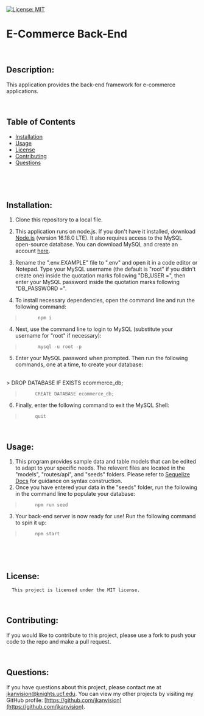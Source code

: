 [![License: MIT](https://img.shields.io/badge/License-MIT-yellow.svg)](https://opensource.org/licenses/MIT)
  
  # E-Commerce Back-End
  <br>

  

  ## Description: 
  This application provides the back-end framework for e-commerce applications. 
  &nbsp;
  &nbsp;

  &nbsp;
  &nbsp;
  ## Table of Contents
  - [Installation](#installation)
  - [Usage](#usage)
  - [License](#license)
  - [Contributing](#contributing)
  - [Questions](#questions)
  <br>

  &nbsp;
  &nbsp;
  ## Installation:
  1. Clone this repository to a local file.

  2. This application runs on node.js. If you don't have it installed, download [Node.js](https://nodejs.org/en/) (version 16.18.0 LTE). It also requires access to the MySQL open-source database. You can download MySQL and create an account [here](https://www.mysql.com/).

  3. Rename the ".env.EXAMPLE" file to ".env" and open it in a code editor or Notepad. Type your MySQL username (the default is "root" if you didn't create one) inside the quotation marks following "DB_USER =", then enter your MySQL password inside the quotation marks following "DB_PASSWORD =".

  3. To install necessary dependencies, open the command line and run the following command:
  >           npm i
  
  
  4. Next, use the command line to login to MySQL (substitute your username for "root" if necessary):

  >           mysql -u root -p

  5. Enter your MySQL password when prompted. Then run the following commands, one at a time, to create your database:
  <br>
  >          DROP DATABASE IF EXISTS ecommerce_db;

 <br>   

  >          CREATE DATABASE ecommerce_db;

  6. Finally, enter the following command to exit the MySQL Shell:

  >          quit


  &nbsp;
  &nbsp;
  ## Usage:
  1. This program provides sample data and table models that can be edited to adapt to your specific needs. The relevent files are located in the "models", "routes/api", and "seeds" folders. Please refer to [Sequelize Docs](https://sequelize.org/docs/v6/) for guidance on syntax construction.
  2. Once you have entered your data in the "seeds" folder, run the following in the command line to populate your database:

  >          npm run seed

  3. Your back-end server is now ready for use! Run the following command to spin it up:

  >          npm start
  &nbsp;
  &nbsp;

  &nbsp;
  &nbsp;
  ## License:
      This project is licensed under the MIT license.

    
  &nbsp;
  &nbsp;

  ## Contributing:
  If you would like to contribute to this project, please use a fork to push your code to the repo and make a pull request.
  &nbsp;
  &nbsp;


  &nbsp;
  &nbsp;
  ## Questions:
  If you have questions about this project, please contact me at [jkanvision@knights.ucf.edu](mailto:jkanvision@knights.ucf.edu). You can view my other projects by visiting my GitHub profile: [https://github.com/jkanvision](https://github.com/jkanvision).